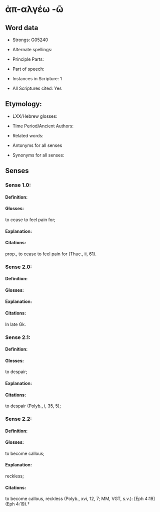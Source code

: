 # ἀπ-αλγέω -ῶ

<!-- Status: S2=NeedsEdits -->
<!-- Lexica used for edits:   -->

## Word data

* Strongs: G05240

* Alternate spellings:



* Principle Parts: 


* Part of speech: 


* Instances in Scripture: 1

* All Scriptures cited: Yes

## Etymology: 


* LXX/Hebrew glosses: 


* Time Period/Ancient Authors: 


* Related words: 

* Antonyms for all senses

* Synonyms for all senses: 


## Senses 


### Sense  1.0: 

#### Definition: 

#### Glosses: 

to cease to feel pain for; 

#### Explanation: 


#### Citations: 

prop., to cease to feel pain for (Thuc., ii, 61).

### Sense  2.0: 

#### Definition: 


#### Glosses:



#### Explanation:



#### Citations: 

In late Gk.

### Sense  2.1: 

#### Definition: 

#### Glosses: 

to despair; 

#### Explanation: 


#### Citations: 

to despair (Polyb., i, 35, 5);

### Sense  2.2: 

#### Definition: 

#### Glosses: 

to become callous; 

#### Explanation: 

reckless; 

#### Citations: 

to become callous, reckless (Polyb., xvi, 12, 7; MM, VGT, s.v.): [Eph 4:19](Eph 4:19).†
